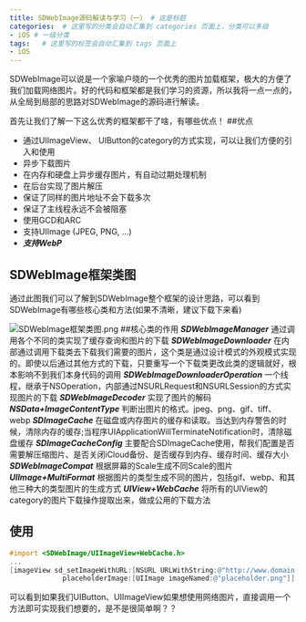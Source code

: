 ```yaml
---
title: SDWebImage源码解读与学习（一） # 这是标题
categories:  # 这里写的分类会自动汇集到 categories 页面上，分类可以多级
- iOS # 一级分类
tags:   # 这里写的标签会自动汇集到 tags 页面上
- iOS
---
```

SDWebImage可以说是一个家喻户晓的一个优秀的图片加载框架，极大的方便了我们加载网络图片。好的代码和框架都是我们学习的资源，所以我将一点一点的，从全局到局部的思路对SDWebImage的源码进行解读。

首先让我们了解一下这么优秀的框架都干了啥，有哪些优点！
##优点
-  通过UIImageView、 UIButton的category的方式实现，可以让我们方便的引入和使用
- 异步下载图片
- 在内存和硬盘上异步缓存图片，有自动过期处理机制
- 在后台实现了图片解压
- 保证了同样的图片地址不会下载多次
- 保证了主线程永远不会被阻塞
- 使用GCD和ARC
- 支持UIImage (JPEG, PNG, ...)
- ***支持WebP***

## SDWebImage框架类图
通过此图我们可以了解到SDWebImage整个框架的设计思路，可以看到SDWebImage有哪些核心类和方法(如果不清晰，建议下载下来看)

![SDWebImage框架类图.png](http://upload-images.jianshu.io/upload_images/6644906-69c145b9f4f11725.png?imageMogr2/auto-orient/strip%7CimageView2/2/w/1240)
##核心类的作用
***SDWebImageManager***
通过调用各个不同的类实现了缓存查询和图片的下载
***SDWebImageDownloader***
在内部通过调用下载类去下载我们需要的图片，这个类是通过设计模式的外观模式实现的。即使以后通过其他方式的下载，只要重写一个下载类更改此类的逻辑就好，根本影响不到我们本身代码的调用
***SDWebImageDownloaderOperation***
一个线程，继承于NSOperation，内部通过NSURLRequest和NSURLSession的方式实现图片的下载
***SDWebImageDecoder***
实现了图片的解码
***NSData+ImageContentType***
判断出图片的格式。jpeg、png、gif、tiff、webp
***SDImageCache***
在磁盘或内存图片的缓存和读取。当达到内存警告的时候，清除内存的缓存;当程序UIApplicationWillTerminateNotification时，清除磁盘缓存
***SDImageCacheConfig***
主要配合SDImageCache使用，帮我们配置是否需要解压缩图片、是否关闭iCloud备份、是否缓存到内存、缓存时间、缓存大小
***SDWebImageCompat***
根据屏幕的Scale生成不同Scale的图片
***UIImage+MultiFormat***
根据图片的类型生成不同的图片，包括gif、webp、和其他三种大的类型图片的生成方式
***UIView+WebCache***
将所有的UIView的category的图片下载操作提取出来，做成公用的下载方法
## 使用
````Objective-C
#import <SDWebImage/UIImageView+WebCache.h>
...
[imageView sd_setImageWithURL:[NSURL URLWithString:@"http://www.domain.com/path/to/image.jpg"]
             placeholderImage:[UIImage imageNamed:@"placeholder.png"]];
````
可以看到如果我们UIButton、UIImageView如果想使用网络图片，直接调用一个方法即可实现我们想要的，是不是很简单啊？？

